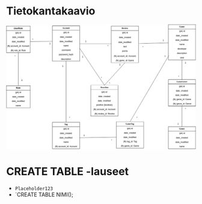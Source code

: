 Tietokantakaavio
================

![Tietokantakaavio joka näyttää luokkien yhteydet ja lukumäärärajoitteet](/documentation/images/Tietokantakaavio.png "Tietokantakaavio")





CREATE TABLE -lauseet
=====================

* `Placeholder123`
* `CREATE TABLE NIMI(); 